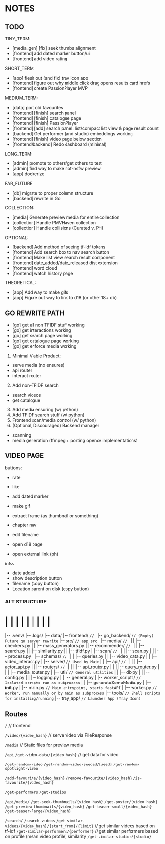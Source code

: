 # NOTES


## TODO

TINY_TERM:
- [media_gen] [fix] seek thumbs alignment
- [frontend] add dated marker button/ui
- [frontend] add video rating

SHORT_TERM:
- [app] flesh out (and fix) tray icon app
- [frontend] figure out why middle click drag opens results card hrefs
- [frontend] create PassionPlayer MVP

MEDIUM_TERM:
- [data] port old favourites
- [frontend] [finish] search panel
- [frontend] [finish] catalogue page
- [frontend] [finish] PassionPlayer
- [frontend] [add] search panel: list/compact list view & page result count
- [backend] Get performer (and studio) embeddings working
- [frontend] [finish] video page below section
- [frontend/backend] Redo dashboard (minimal)

LONG_TERM:
- [admin] promote to others/get others to test
- [admin] find way to make not-nsfw preview
- [app] dockerize

FAR_FUTURE:
- [db] migrate to proper column structure
- [backend] rewrite in Go

COLLECTION:
- [media] Generate preview media for entire collection
- [collection] Handle PMVHaven collection
- [collection] Handle collisions (Curated v. PH)

OPTIONAL:
- [backend] Add method of seeing tf-idf tokens
- [frontend] Add search box to nav search button
- [frontend] Make list view search result component
- [frontend] date_added/date_released dist extension
- [frontend] word cloud
- [frontend] watch history page

THEORETICAL:
- [app] Add way to make gifs
- [app] Figure out way to link to d18 (or other 18+ db)



<!-- - [frontend] [catalogue_page] Sort by newest added video -->
<!-- - [frontend] [catalogue_page] add thresh and item counts (and numbered count view) -->
<!-- - [app] create tray icon app MVP -->
<!-- - [frontend] add actor cards -->
<!-- - [backend] figure out way to toggle NoCacheMiddleware for dev/prod purposes -->
<!-- - [frontend] [result_card] add initial limit to actors & tags -->
<!-- - [frontend] [finish] related videos section -->
<!-- - [media] Convert entire collection to mp4 -->
<!-- - [media] Transcode non remuxable -->
<!-- - [backend] Review collection ignore/include folder step -->
<!-- - [media] Handle JAV collection -->
<!-- - [media] Handle PH collection -->
<!-- - [frontend] [new] port & clean search page -->
<!-- - [frontend] [new] port & clean video page -->
<!-- - [frontend] [new] port & clean home page -->
<!-- - [frontend] [new] port & clean dashboard page -->
<!-- - [frontend] [new] Add new search result cards -->
<!-- - [frontend] [new] Add new catalogue page -->
<!-- - [frontend] [new] Add new video page -->
<!-- - [frontend] Add nav dropdown to select search result style (for grid view) -->
<!-- - [backend] Add teaser thumbs -->
<!-- - [backend] Add preview media status -->
<!-- - [backend] Find why no similar-videos for f5593d2a6f9a -->
<!-- - [frontend] [new] get header looking like svelte header -->
<!-- - Bring over favourites & make metadata db -->
<!-- - Get tfidf model working -->
<!-- - Improve media generation -->
<!-- - Add subtitles to video -->
<!-- - Get vman script for mkv -> mp4 conversion -->
<!-- - Get seek thumbs sprite sheets working -->
<!-- - Get media generation working -->



## GO REWRITE PATH

- [go] get all non TFIDF stuff working
- [go] get interactions working
- [go] get search page working
- [go] get catalogue page working
- [go] get enforce media working
<!-- - [go] get recommender working -->
<!-- - [go] write go backend demo -->

1. Minimal Viable Product:
  - serve media (no ensures)
  - api router
  - interact router
2. Add non-TFIDF search
  - search videos
  - get catalogue
3. Add media ensuring (w/ python)
4. Add TFIDF search stuff (w/ python)
5. Frontend scan/media control (w/ python)
6. (Optional, Discouraged) Backend manager
  - scanning
  - media generation (ffmpeg + porting opencv implementations)


## VIDEO PAGE

buttons:
- rate
- like
- add dated marker
- make gif
- extract frame (as thumbnail or something)
- chapter nav
- edit filename



- open d18 page
- open external link (ph)


info:
- date added
- show description button
- filename (copy button)
- Location parent on disk (copy button)






### ALT STRUCTURE

#   |   |   |   |   |   |   |   |   |
|-- .venv/
|-- .logs/
|-- data/
|-- frontend/               `// `
|-- go_backend/               `// (Empty) Future go server rewrite`
|-- src/                    `// app src`
|   |-- media/            `// `
|   |   |-- checkers.py
|   |   |-- mass_generators.py
|   |-- recommender/            `// `
|   |   |-- search.py
|   |   |-- similarity.py
|   |   |-- tfidf.py
|   |-- scan/            `// `
|   |   |-- scan.py
|   |   |-- process.py
|   |-- schemas/                `// `
|   |   |-- queries.py
|   |   |-- video_data.py
|   |   |-- video_interact.py
|   |-- server/                    `// Used by Main`
|   |   |-- api/                    `// `
|   |   |   |-- actor_api.py
|   |   |-- routers/                `// `
|   |   |   |-- api_router.py
|   |   |   |-- query_router.py
|   |   |   |-- media_router.py
|   |-- util/                    `// General utilities`
|   |   |-- db.py
|   |   |-- config.py
|   |   |-- logging.py
|   |   |-- general.py
|   |-- worker_scripts/             `// Isolated scripts run as subprocess`
|   |   |-- generateSomeMedia.py
|   |-- __init__.py
|   |-- main.py                 `// Main entrypoint, starts fastAPI`
|   |-- worker.py               `// Worker, run manually or by main as subprocess`
|-- tools/          `// Shell scripts for installing/running`
|-- tray_app/       `// Launcher App (Tray Icon)`




## Routes

  `/`   // frontend

  `/video/{video_hash}` // serve video via FileResponse

  `/media`              // Static files for preview media

  `/api`
`/get-video-data/{video_hash}`              // get data for video

`/get-random-video`
`/get-random-video-seeded/{seed}`
`/get-random-spotlight-video`

`/add-favourite/{video_hash}`
`/remove-favourite/{video_hash}`
`/is-favourite/{video_hash}`

`/get-performers`
`/get-studios`

  `/api/media/`
`/get-seek-thumbnails/{video_hash}`
`/get-poster/{video_hash}`
`/get-preview-thumbnails/{video_hash}`
`/get-teaser-small/{video_hash}`
`/get-teaser-large/{video_hash}`

  `/search/`
`/search-videos`
`/get-similar-videos/{video_hash}/{start_from}/{limit}` // get similar videos based on tf-idf
`/get-similar-performers/{performer}`                   // get similar performers based on profile (mean video profile) similarity
`/get-similar-studios/{studio}`



